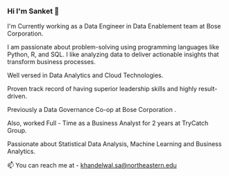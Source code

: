 ### Hi I'm Sanket 👋


I'm Currently working as a Data Engineer in Data Enablement team at Bose Corporation.

I am passionate about problem-solving using programming languages like Python, R, and SQL. I like analyzing data to deliver actionable insights that transform business processes.

Well versed in Data Analytics and Cloud Technologies. 

Proven track record of having superior leadership skills and highly result-driven. 

Previously a Data Governance Co-op at Bose Corporation .

Also, worked Full - Time as a Business Analyst for 2 years at TryCatch Group. 

Passionate about Statistical Data Analysis, Machine Learning and Business Analytics.

📫 You can reach me at - khandelwal.sa@northeastern.edu

